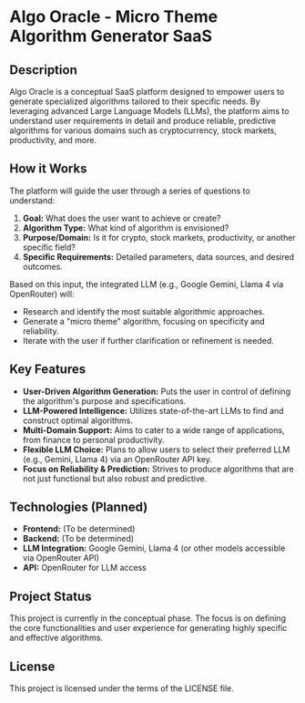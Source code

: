 # Algo Oracle - Micro Theme Algorithm Generator SaaS

## Description

Algo Oracle is a conceptual SaaS platform designed to empower users to generate specialized algorithms tailored to their specific needs. By leveraging advanced Large Language Models (LLMs), the platform aims to understand user requirements in detail and produce reliable, predictive algorithms for various domains such as cryptocurrency, stock markets, productivity, and more.

## How it Works

The platform will guide the user through a series of questions to understand:
1.  **Goal:** What does the user want to achieve or create?
2.  **Algorithm Type:** What kind of algorithm is envisioned?
3.  **Purpose/Domain:** Is it for crypto, stock markets, productivity, or another specific field?
4.  **Specific Requirements:** Detailed parameters, data sources, and desired outcomes.

Based on this input, the integrated LLM (e.g., Google Gemini, Llama 4 via OpenRouter) will:
*   Research and identify the most suitable algorithmic approaches.
*   Generate a "micro theme" algorithm, focusing on specificity and reliability.
*   Iterate with the user if further clarification or refinement is needed.

## Key Features

*   **User-Driven Algorithm Generation:** Puts the user in control of defining the algorithm's purpose and specifications.
*   **LLM-Powered Intelligence:** Utilizes state-of-the-art LLMs to find and construct optimal algorithms.
*   **Multi-Domain Support:** Aims to cater to a wide range of applications, from finance to personal productivity.
*   **Flexible LLM Choice:** Plans to allow users to select their preferred LLM (e.g., Gemini, Llama 4) via an OpenRouter API key.
*   **Focus on Reliability & Prediction:** Strives to produce algorithms that are not just functional but also robust and predictive.

## Technologies (Planned)

*   **Frontend:** (To be determined)
*   **Backend:** (To be determined)
*   **LLM Integration:** Google Gemini, Llama 4 (or other models accessible via OpenRouter API)
*   **API:** OpenRouter for LLM access

## Project Status

This project is currently in the conceptual phase. The focus is on defining the core functionalities and user experience for generating highly specific and effective algorithms.

## License

This project is licensed under the terms of the LICENSE file.
